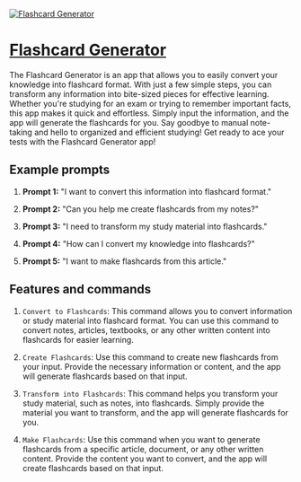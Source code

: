[![Flashcard Generator](https://files.oaiusercontent.com/file-wHhRQ7veiqzzphmX05jIbeyX?se=2123-10-16T22%3A40%3A01Z&sp=r&sv=2021-08-06&sr=b&rscc=max-age%3D31536000%2C%20immutable&rscd=attachment%3B%20filename%3D936bc2ce-2e3b-4314-a4d9-18e5583b86fb.png&sig=Z%2Bgu9ZEbi2Kpzl/ptH8ETBYVhJdeIwTkM7vskUYPJL0%3D)](https://chat.openai.com/g/g-C8HEeoioz-flashcard-generator)

# [Flashcard Generator](https://chat.openai.com/g/g-C8HEeoioz-flashcard-generator)

The Flashcard Generator is an app that allows you to easily convert your knowledge into flashcard format. With just a few simple steps, you can transform any information into bite-sized pieces for effective learning. Whether you're studying for an exam or trying to remember important facts, this app makes it quick and effortless. Simply input the information, and the app will generate the flashcards for you. Say goodbye to manual note-taking and hello to organized and efficient studying! Get ready to ace your tests with the Flashcard Generator app!

## Example prompts

1. **Prompt 1:** "I want to convert this information into flashcard format."

2. **Prompt 2:** "Can you help me create flashcards from my notes?"

3. **Prompt 3:** "I need to transform my study material into flashcards."

4. **Prompt 4:** "How can I convert my knowledge into flashcards?"

5. **Prompt 5:** "I want to make flashcards from this article."

## Features and commands

1. `Convert to Flashcards`: This command allows you to convert information or study material into flashcard format. You can use this command to convert notes, articles, textbooks, or any other written content into flashcards for easier learning.

2. `Create Flashcards`: Use this command to create new flashcards from your input. Provide the necessary information or content, and the app will generate flashcards based on that input.

3. `Transform into Flashcards`: This command helps you transform your study material, such as notes, into flashcards. Simply provide the material you want to transform, and the app will generate flashcards for you.

4. `Make Flashcards`: Use this command when you want to generate flashcards from a specific article, document, or any other written content. Provide the content you want to convert, and the app will create flashcards based on that input.